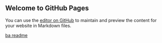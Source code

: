 ## Welcome to GitHub Pages

You can use the [editor on GitHub](https://github.com/forthe2008/forthe2008.github.io/edit/master/README.md) to maintain and preview the content for your website in Markdown files.

[ba readme](https://github.com/forthe2008/forthe2008.github.io/README.md.bak)

